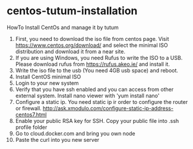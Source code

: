 # centos-tutum-installation
HowTo Install CentOs and manage it by tutum

1. First, you need to download the iso file from centos page. Visit https://www.centos.org/download/ and select the minimal ISO distribution and download it from a near site.
2. If you are using Windows, you need Rufus to write the ISO to a USB. Please download rufus from https://rufus.akeo.ie/ and install it.
3. Write the iso file to the usb (You need 4GB usb space) and reboot.
4. Install CentOS minimal ISO
5. Login to your new system
6. Verify that you have ssh enabled and you can access from other external system. Install nano viewer with 'yum install nano'
7. Configure a static ip. You need static ip ir order to configure the router or firewall. http://ask.xmodulo.com/configure-static-ip-address-centos7.html
8. Enable your public RSA key for SSH. Copy your public file into .ssh profile folder
9. Go to cloud.docker.com and bring you own node
10. Paste the curl into you new server

